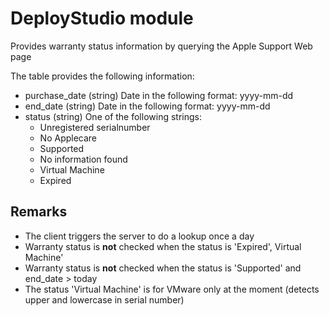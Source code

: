 DeployStudio module
==============

Provides warranty status information by querying the Apple Support Web page

The table provides the following information:

* purchase_date (string) Date in the following format: yyyy-mm-dd
* end_date (string) Date in the following format: yyyy-mm-dd
* status (string) One of the following strings: 
  * Unregistered serialnumber
  * No Applecare
  * Supported
  * No information found
  * Virtual Machine
  * Expired

Remarks
---

* The client triggers the server to do a lookup once a day
* Warranty status is **not** checked when the status is 'Expired', Virtual Machine'
* Warranty status is **not** checked when the status is 'Supported' and end_date > today
* The status 'Virtual Machine' is for VMware only at the moment (detects upper and lowercase in serial number)

